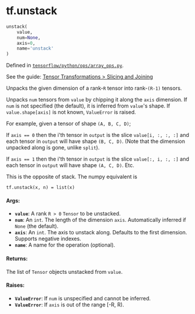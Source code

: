 <div itemscope itemtype="http://developers.google.com/ReferenceObject">
<meta itemprop="name" content="tf.unstack" />
</div>

# tf.unstack

``` python
unstack(
    value,
    num=None,
    axis=0,
    name='unstack'
)
```



Defined in [`tensorflow/python/ops/array_ops.py`](https://www.tensorflow.org/code/tensorflow/python/ops/array_ops.py).

See the guide: [Tensor Transformations > Slicing and Joining](../../../api_guides/python/array_ops.md#Slicing_and_Joining)

Unpacks the given dimension of a rank-`R` tensor into rank-`(R-1)` tensors.

Unpacks `num` tensors from `value` by chipping it along the `axis` dimension.
If `num` is not specified (the default), it is inferred from `value`'s shape.
If `value.shape[axis]` is not known, `ValueError` is raised.

For example, given a tensor of shape `(A, B, C, D)`;

If `axis == 0` then the i'th tensor in `output` is the slice
  `value[i, :, :, :]` and each tensor in `output` will have shape `(B, C, D)`.
  (Note that the dimension unpacked along is gone, unlike `split`).

If `axis == 1` then the i'th tensor in `output` is the slice
  `value[:, i, :, :]` and each tensor in `output` will have shape `(A, C, D)`.
Etc.

This is the opposite of stack.  The numpy equivalent is

    tf.unstack(x, n) = list(x)

#### Args:

* <b>`value`</b>: A rank `R > 0` `Tensor` to be unstacked.
* <b>`num`</b>: An `int`. The length of the dimension `axis`. Automatically inferred
    if `None` (the default).
* <b>`axis`</b>: An `int`. The axis to unstack along. Defaults to the first
    dimension. Supports negative indexes.
* <b>`name`</b>: A name for the operation (optional).


#### Returns:

  The list of `Tensor` objects unstacked from `value`.


#### Raises:

* <b>`ValueError`</b>: If `num` is unspecified and cannot be inferred.
* <b>`ValueError`</b>: If `axis` is out of the range [-R, R).